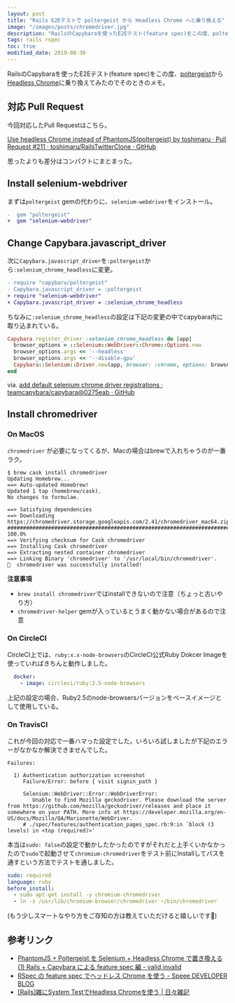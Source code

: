 ```yaml
---
layout: post
title: "Rails E2Eテストで poltergeist から Headless Chrome へと乗り換える"
image: "/images/posts/chromedriver.jpg"
description: "RailsのCapybaraを使ったE2Eテスト(feature spec)をこの度、poltergeistからHeadless Chromeに乗り換えてみたのでそのときのメモ。 今回対応したPull Requestしてはこちら。 https://github.com/toshimaru/RailsTwitterClone/pull/211 思ったよりも差分はコンパクトにまとまった。まずはpoltergeist gemの代わりに、selenium-webdriverをインストール。次にCapybara.javascript_driverを:poltergeistから:selenium_chrome_headlessに変更。"
tags: rails rspec
toc: true
modified_date: 2019-08-30
---
```


RailsのCapybaraを使ったE2Eテスト(feature spec)をこの度、[poltergeist](https://github.com/teampoltergeist/poltergeist)から[Headless Chrome](https://chromium.googlesource.com/chromium/src/+/master/headless/README.md)に乗り換えてみたのでそのときのメモ。

## 対応 Pull Request

今回対応したPull Requestはこちら。

[Use headless Chrome instead of PhantomJS(poltergeist) by toshimaru · Pull Request #211 · toshimaru/RailsTwitterClone · GitHub](https://github.com/toshimaru/RailsTwitterClone/pull/211)

思ったよりも差分はコンパクトにまとまった。

## Install selenium-webdriver

まずは`poltergeist` gemの代わりに、`selenium-webdriver`をインストール。

```diff
-  gem "poltergeist"
+  gem "selenium-webdriver"
```

## Change Capybara.javascript_driver

次に`Capybara.javascript_driver`を`:poltergeist`から`:selenium_chrome_headless`に変更。

```diff
- require "capybara/poltergeist"
- Capybara.javascript_driver = :poltergeist
+ require "selenium-webdriver"
+ Capybara.javascript_driver = :selenium_chrome_headless
```

ちなみに`:selenium_chrome_headless`の設定は下記の変更の中でcapybara内に取り込まれている。

```rb
Capybara.register_driver :selenium_chrome_headless do |app|
  browser_options = ::Selenium::WebDriver::Chrome::Options.new
  browser_options.args << '--headless'
  browser_options.args << '--disable-gpu'
  Capybara::Selenium::Driver.new(app, browser: :chrome, options: browser_options)
end
```

via. [add default selenium chrome driver registrations · teamcapybara/capybara@0275eab · GitHub](https://github.com/teamcapybara/capybara/commit/0275eab42c610cd1ccde7947b051d0b00857b9ce)

## Install chromedriver

### On MacOS

`chromedriver` が必要になってくるが、Macの場合はbrewで入れちゃうのが一番ラク。

```console
$ brew cask install chromedriver
Updating Homebrew...
==> Auto-updated Homebrew!
Updated 1 tap (homebrew/cask).
No changes to formulae.

==> Satisfying dependencies
==> Downloading https://chromedriver.storage.googleapis.com/2.41/chromedriver_mac64.zip
######################################################################## 100.0%
==> Verifying checksum for Cask chromedriver
==> Installing Cask chromedriver
==> Extracting nested container chromedriver
==> Linking Binary 'chromedriver' to '/usr/local/bin/chromedriver'.
🍺  chromedriver was successfully installed!
``` 

**注意事項**

- `brew install chromedriver`ではinstallできないので注意（ちょっと古いやり方）
- `chromedriver-helper` gemが入っているとうまく動かない場合があるので注意

### On CircleCI

CircleCI上では、`ruby:x.x-node-browsers`のCircleCI公式Ruby Dokcer Imageを使っていればきちんと動作しました。

```yaml
  docker:
    - image: circleci/ruby:2.5-node-browsers
```

上記の設定の場合、Ruby2.5のnode-browsersバージョンをベースイメージとして使用している。

### On TravisCI

これが今回の対応で一番ハマった設定でした。いろいろ試しましたが下記のエラーがなかなか解決できませんでした。

```
Failures:

  1) Authentication authorization screenshot
     Failure/Error: before { visit signin_path }

     Selenium::WebDriver::Error::WebDriverError:
        Unable to find Mozilla geckodriver. Please download the server from https://github.com/mozilla/geckodriver/releases and place it somewhere on your PATH. More info at https://developer.mozilla.org/en-US/docs/Mozilla/QA/Marionette/WebDriver.
     # ./spec/features/authentication_pages_spec.rb:9:in `block (3 levels) in <top (required)>'
```

本当は`sudo: false`の設定で動かしたかったのですがそれだと上手くいかなかったので`sudo`で起動させて`chromium-chromedriver`をテスト前にInstallしてパスを通すという方法でテストを通しました。

```yaml
sudo: required
language: ruby
before_install:
  - sudo apt-get install -y chromium-chromedriver
  - ln -s /usr/lib/chromium-browser/chromedriver ~/bin/chromedriver
```

(もう少しスマートなやり方をご存知の方は教えていただけると嬉しいです🙏)

## 参考リンク

- [PhantomJS + Poltergeist を Selenium + Headless Chrome で置き換える (1) Rails + Capybara による feature spec 編 - valid,invalid](https://ohbarye.hatenablog.jp/entry/2018/03/10/232300)
- [RSpec の feature spec でヘッドレス Chrome を使う - Speee DEVELOPER BLOG](https://tech.speee.jp/entry/2017/06/15/135636)
- [[Rails]雑にSystem TestでHeadless Chromeを使う \| 日々雑記](http://y-yagi.tumblr.com/post/166831012790/rails%E9%9B%91%E3%81%ABsystem-test%E3%81%A7headless-chrome%E3%82%92%E4%BD%BF%E3%81%86)
